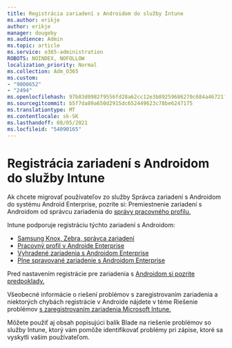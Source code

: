 ```yaml
---
title: Registrácia zariadení s Androidom do služby Intune
ms.author: erikje
author: erikje
manager: dougeby
ms.audience: Admin
ms.topic: article
ms.service: o365-administration
ROBOTS: NOINDEX, NOFOLLOW
localization_priority: Normal
ms.collection: Adm_O365
ms.custom:
- "9000652"
- "2494"
ms.openlocfilehash: 97b83d0982f9556fd28a62cc12e3b89259686270c684a46721f0ef3d683e5ae6
ms.sourcegitcommit: b5f7da89a650d2915dc652449623c78be6247175
ms.translationtype: MT
ms.contentlocale: sk-SK
ms.lasthandoff: 08/05/2021
ms.locfileid: "54090165"
---
```

# <a name="enrolling-android-devices-into-intune"></a>Registrácia zariadení s Androidom do služby Intune

Ak chcete migrovať používateľov zo služby Správca zariadení s Androidom do systému Android Enterprise, pozrite si: Premiestnenie zariadení s Androidom od správcu zariadenia do [správy pracovného profilu.](https://docs.microsoft.com/mem/intune/enrollment/android-move-device-admin-work-profile)

Intune podporuje registráciu týchto zariadení s Androidom:  

- [Samsung Knox, Zebra, správca zariadení](https://docs.microsoft.com/mem/intune/enrollment/android-enroll-device-administrator)
- [Pracovný profil v Androide Enterprise](https://docs.microsoft.com/mem/intune/enrollment/android-enterprise-overview)
- [Vyhradené zariadenia s Androidom Enterprise](https://docs.microsoft.com/mem/intune/enrollment/android-dedicated-devices-fully-managed-enroll)
- [Plne spravované zariadenie s Androidom Enterprise](https://docs.microsoft.com/mem/intune/enrollment/android-fully-managed-enroll)

Pred nastavením registrácie pre zariadenia s [Androidom si pozrite predpoklady.](https://docs.microsoft.com/intune/enrollment/android-enroll)  

Všeobecné informácie o riešení problémov s zaregistrovaním zariadenia a niektorých chybách registrácie v Androide nájdete v téme Riešenie problémov [s zaregistrovaním zariadenia Microsoft Intune.](https://docs.microsoft.com/mem/intune/enrollment/troubleshoot-android-enrollment)

Môžete použiť aj obsah popisujúci balík Blade na riešenie problémov so služby Intune, ktorý vám pomôže identifikovať problémy pri zápise, ktoré sa vyskytli vašim používateľom.
